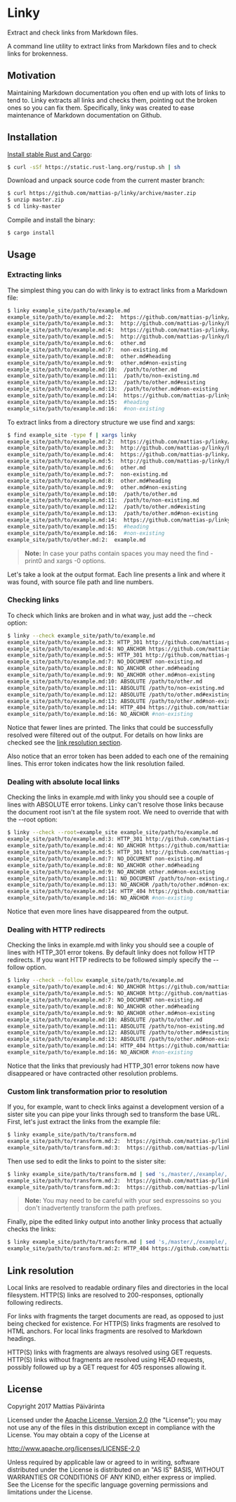 Linky
=====

Extract and check links from Markdown files.

A command line utility to extract links from Markdown files and to check links
for brokenness.


Motivation
----------

Maintaining Markdown documentation you often end up with lots of links to tend to.
Linky extracts all links and checks them, pointing out the broken ones so you can fix them.
Specifically, linky was created to ease maintenance of Markdown documentation on Github.


Installation
------------
[Install stable Rust and Cargo]:

```sh
$ curl -sSf https://static.rust-lang.org/rustup.sh | sh
```

Download and unpack source code from the current master branch:

```sh
$ curl https://github.com/mattias-p/linky/archive/master.zip
$ unzip master.zip
$ cd linky-master
```

Compile and install the binary:

```sh
$ cargo install
```


Usage
-----

### Extracting links

The simplest thing you can do with linky is to extract links from a Markdown file:

```sh
$ linky example_site/path/to/example.md
example_site/path/to/example.md:2:  https://github.com/mattias-p/linky/blob/master/example_site/path/to/other.md
example_site/path/to/example.md:3:  http://github.com/mattias-p/linky/blob/master/example_site/path/to/other.md
example_site/path/to/example.md:4:  https://github.com/mattias-p/linky/blob/master/example_site/path/to/other.md#existing
example_site/path/to/example.md:5:  http://github.com/mattias-p/linky/blob/master/example_site/path/to/other.md#non-existing
example_site/path/to/example.md:6:  other.md
example_site/path/to/example.md:7:  non-existing.md
example_site/path/to/example.md:8:  other.md#heading
example_site/path/to/example.md:9:  other.md#non-existing
example_site/path/to/example.md:10:  /path/to/other.md
example_site/path/to/example.md:11:  /path/to/non-existing.md
example_site/path/to/example.md:12:  /path/to/other.md#existing
example_site/path/to/example.md:13:  /path/to/other.md#non-existing
example_site/path/to/example.md:14:  https://github.com/mattias-p/linky/blob/master/example_site/path/to/only-on-example-branch.md
example_site/path/to/example.md:15:  #heading
example_site/path/to/example.md:16:  #non-existing
```

To extract links from a directory structure we use find and xargs:

```sh
$ find example_site -type f | xargs linky
example_site/path/to/example.md:2:  https://github.com/mattias-p/linky/blob/master/example_site/path/to/other.md
example_site/path/to/example.md:3:  http://github.com/mattias-p/linky/blob/master/example_site/path/to/other.md
example_site/path/to/example.md:4:  https://github.com/mattias-p/linky/blob/master/example_site/path/to/other.md#existing
example_site/path/to/example.md:5:  http://github.com/mattias-p/linky/blob/master/example_site/path/to/other.md#non-existing
example_site/path/to/example.md:6:  other.md
example_site/path/to/example.md:7:  non-existing.md
example_site/path/to/example.md:8:  other.md#heading
example_site/path/to/example.md:9:  other.md#non-existing
example_site/path/to/example.md:10:  /path/to/other.md
example_site/path/to/example.md:11:  /path/to/non-existing.md
example_site/path/to/example.md:12:  /path/to/other.md#existing
example_site/path/to/example.md:13:  /path/to/other.md#non-existing
example_site/path/to/example.md:14:  https://github.com/mattias-p/linky/blob/master/example_site/path/to/only-on-example-branch.md
example_site/path/to/example.md:15:  #heading
example_site/path/to/example.md:16:  #non-existing
example_site/path/to/other.md:2:  example.md
```

> **Note:** In case your paths contain spaces you may need the find -print0 and xargs -0 options.

Let's take a look at the output format.
Each line presents a link and where it was found, with source file path and line numbers.


### Checking links

To check which links are broken and in what way, just add the --check option:

```sh
$ linky --check example_site/path/to/example.md
example_site/path/to/example.md:3: HTTP_301 http://github.com/mattias-p/linky/blob/master/example_site/path/to/other.md
example_site/path/to/example.md:4: NO_ANCHOR https://github.com/mattias-p/linky/blob/master/example_site/path/to/other.md#existing
example_site/path/to/example.md:5: HTTP_301 http://github.com/mattias-p/linky/blob/master/example_site/path/to/other.md#non-existing
example_site/path/to/example.md:7: NO_DOCUMENT non-existing.md
example_site/path/to/example.md:8: NO_ANCHOR other.md#heading
example_site/path/to/example.md:9: NO_ANCHOR other.md#non-existing
example_site/path/to/example.md:10: ABSOLUTE /path/to/other.md
example_site/path/to/example.md:11: ABSOLUTE /path/to/non-existing.md
example_site/path/to/example.md:12: ABSOLUTE /path/to/other.md#existing
example_site/path/to/example.md:13: ABSOLUTE /path/to/other.md#non-existing
example_site/path/to/example.md:14: HTTP_404 https://github.com/mattias-p/linky/blob/master/example_site/path/to/only-on-example-branch.md
example_site/path/to/example.md:16: NO_ANCHOR #non-existing
```

Notice that fewer lines are printed.
The links that could be successfully resolved were filtered out of the output.
For details on how links are checked see the [link resolution section].

Also notice that an error token has been added to each one of the remaining lines.
This error token indicates how the link resolution failed.


### Dealing with absolute local links

Checking the links in example.md with linky you should see a couple of lines with ABSOLUTE error tokens.
Linky can't resolve those links because the document root isn't at the file system root.
We need to override that with the --root option:

```sh
$ linky --check --root=example_site example_site/path/to/example.md
example_site/path/to/example.md:3: HTTP_301 http://github.com/mattias-p/linky/blob/master/example_site/path/to/other.md
example_site/path/to/example.md:4: NO_ANCHOR https://github.com/mattias-p/linky/blob/master/example_site/path/to/other.md#existing
example_site/path/to/example.md:5: HTTP_301 http://github.com/mattias-p/linky/blob/master/example_site/path/to/other.md#non-existing
example_site/path/to/example.md:7: NO_DOCUMENT non-existing.md
example_site/path/to/example.md:8: NO_ANCHOR other.md#heading
example_site/path/to/example.md:9: NO_ANCHOR other.md#non-existing
example_site/path/to/example.md:11: NO_DOCUMENT /path/to/non-existing.md
example_site/path/to/example.md:13: NO_ANCHOR /path/to/other.md#non-existing
example_site/path/to/example.md:14: HTTP_404 https://github.com/mattias-p/linky/blob/master/example_site/path/to/only-on-example-branch.md
example_site/path/to/example.md:16: NO_ANCHOR #non-existing
```

Notice that even more lines have disappeared from the output.


### Dealing with HTTP redirects

Checking the links in example.md with linky you should see a couple of lines with HTTP\_301 error tokens.
By default linky does not follow HTTP redirects.
If you want HTTP redirects to be followed simply specify the --follow option.

```sh
$ linky --check --follow example_site/path/to/example.md
example_site/path/to/example.md:4: NO_ANCHOR https://github.com/mattias-p/linky/blob/master/example_site/path/to/other.md#existing
example_site/path/to/example.md:5: NO_ANCHOR http://github.com/mattias-p/linky/blob/master/example_site/path/to/other.md#non-existing
example_site/path/to/example.md:7: NO_DOCUMENT non-existing.md
example_site/path/to/example.md:8: NO_ANCHOR other.md#heading
example_site/path/to/example.md:9: NO_ANCHOR other.md#non-existing
example_site/path/to/example.md:10: ABSOLUTE /path/to/other.md
example_site/path/to/example.md:11: ABSOLUTE /path/to/non-existing.md
example_site/path/to/example.md:12: ABSOLUTE /path/to/other.md#existing
example_site/path/to/example.md:13: ABSOLUTE /path/to/other.md#non-existing
example_site/path/to/example.md:14: HTTP_404 https://github.com/mattias-p/linky/blob/master/example_site/path/to/only-on-example-branch.md
example_site/path/to/example.md:16: NO_ANCHOR #non-existing
```

Notice that the links that previously had HTTP\_301 error tokens now have disappeared or have contracted other resolution problems.


### Custom link transformation prior to resolution

If you, for example, want to check links against a development version of a sister site you can pipe your links through sed to transform the base URL.
First, let's just extract the links from the example file:

```sh
$ linky example_site/path/to/transform.md
example_site/path/to/transform.md:2:  https://github.com/mattias-p/linky/blob/master/example_site/path/to/non-existing.md
example_site/path/to/transform.md:3:  https://github.com/mattias-p/linky/blob/master/example_site/path/to/only-on-example-branch.md
```

Then use sed to edit the links to point to the sister site:

```sh
$ linky example_site/path/to/transform.md | sed 's,/master/,/example/,'
example_site/path/to/transform.md:2:  https://github.com/mattias-p/linky/blob/example/example_site/path/to/non-existing.md
example_site/path/to/transform.md:3:  https://github.com/mattias-p/linky/blob/example/example_site/path/to/only-on-example-branch.md
```

> **Note:** You may need to be careful with your sed expressoins so you don't inadvertently transform the path prefixes.

Finally, pipe the edited linky output into another linky process that actually checks the links:

```sh
$ linky example_site/path/to/transform.md | sed 's,/master/,/example/,' | linky --check
example_site/path/to/transform.md:2: HTTP_404 https://github.com/mattias-p/linky/blob/master/example_site/path/to/non-existing.md
```


Link resolution
---------------

Local links are resolved to readable ordinary files and directories in the local filesystem.
HTTP(S) links are resolved to 200-responses, optionally following redirects.

For links with fragments the target documents are read, as opposed to just being checked for existence.
For HTTP(S) links fragments are resolved to HTML anchors.
For local links fragments are resolved to Markdown headings.

HTTP(S) links with fragments are always resolved using GET requests.
HTTP(S) links without fragments are resolved using HEAD requests, possibly followed up by a GET request for 405 responses allowing it.


License
-------

Copyright 2017 Mattias Päivärinta

Licensed under the [Apache License, Version 2.0] (the "License");
you may not use any of the files in this distribution except in compliance with
the License. You may obtain a copy of the License at

<http://www.apache.org/licenses/LICENSE-2.0>

Unless required by applicable law or agreed to in writing, software
distributed under the License is distributed on an "AS IS" BASIS,
WITHOUT WARRANTIES OR CONDITIONS OF ANY KIND, either express or implied.
See the License for the specific language governing permissions and
limitations under the License.


[Apache License, Version 2.0]: LICENSE
[Install stable Rust and Cargo]: http://doc.crates.io/
[Link resolution section]: #link-resolution
